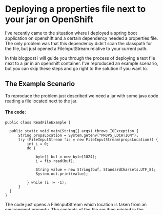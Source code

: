# Deploying a properties file next to your jar on OpenShift

I've recently came to the situation where i deployed a spring boot application on openshift and a certain dependency needed a properties file. The
 only problem was that this dependency didn't scan the classpath for the file, but just opened a FileInputStream relative to your current path.
 
 In this blogpost i will guide you through the process of deploying a text file next to a jar in an openshift container. I've reproduced an
  example scenario, but you can skip these steps and go right to the solution if you want to.
  
  ## The Example Scenario
  To reproduce the problem just described we need a jar with some java code reading a file located next to the jar. 
  
  #### The code:
  
  ```
public class ReadFileExample {

    public static void main(String[] args) throws IOException {
        String propsLocation = System.getenv("PROPS_LOCATION");
        try (FileInputStream fis = new FileInputStream(propsLocation)) {
            int i = 0;
            do {

                byte[] buf = new byte[1024];
                i = fis.read(buf);

                String value = new String(buf, StandardCharsets.UTF_8);
                System.out.print(value);

            } while (i != -1);
        }
    }
}
```

The code just opens a FileInputStream which location is taken from an environment property. 
The contents of the file are then printed in the outputstream.

#### The input file
I've created a properties.example file containing: `welcome bob`

If you want to run the code locally you'll need to set the PROPS_LOCATION env var:

`export PROPS_LOCATION=../resources/properties.example`

#### Creating a jar
First of we need to compile the code:

`javac ReadFileExample.java -d ../output/`

then add a MANIFEST.MF with the main class to run, in the same output dir:

```
Manifest-Version: 1.0
Main-Class: ReadFileExample
```

and then to create the jar:

` jar cfm readfileexample.jar MANIFEST.MF *.class`

Place the jar in a specific dir, we'll need it when creating the image on openshift.

### Creating and deploying an image from the jar
To create and deploy an image we need to specify to openshift the objects we need.
We need a BuildConfig, ImageStream and DeploymentConfig

i've specified the needed objects in yaml format in an openshift template:

```
apiVersion: template.openshift.io/v1
kind: Template
metadata:
  name: readfileexample-template
  annotations:
    openshift.io/display-name: readfileexample-template
labels:
  template: readfileexample-template

objects:
  - apiVersion: image.openshift.io/v1
    kind: ImageStream
    metadata:
      name: readfile-example
      labels:
        app: readfile-example

  - kind: BuildConfig
    apiVersion: v1
    metadata:
      name: readfile-example
    spec:
      strategy:
        sourceStrategy:
          from:
            kind: ImageStreamTag
            name: java:8
            namespace: openshift
        type: Source
      source:
        type: Binary
        binary:
          asFile: readfileexample.jar
      output:
        to:
          kind: ImageStreamTag
          name: readfile-example:latest

  - apiVersion: apps.openshift.io/v1
    kind: DeploymentConfig
    metadata:
      name: readfile-example
    spec:
      replicas: 1
      selector:
        app: readfile-example
      strategy:
        type: Rolling
      test: false
      template:
        metadata:
          labels:
            app: readfile-example
        spec:
          containers:
            - command:
                - "sh"
              args:
                - "-c"
                - "while true; do echo hello; sleep 18000;done"
              image: " "
              imagePullPolicy: IfNotPresent
              name: readfile-example
      triggers:
        - imageChangeParams:
            automatic: true
            containerNames:
              - readfile-example
            from:
              kind: ImageStreamTag
              name: readfile-example:latest
          type: ImageChange
        - type: ConfigChange

```

In the container spec i've added a shell command to execute to keep the container alive.
It's a simple infinite loop so that the container doesn't become idle and won't get killed by openshift.

### Creating and mounting the input file on openshift
To create and mount an input file we need to add a ConfigMap to our template:

```
  - apiVersion: v1
    kind: ConfigMap
    metadata:
      name: properties-configmap
    data:
      properties.example: welcome bob
```

And change our deploymentconfig to add a volume with our configmap, and mount this volume add a specific path

```
     template:
        metadata:
          labels:
            app: readfile-example
        spec:
          volumes:
            - name: properties-volume
              configMap:
                name: properties-configmap
          containers:
            - volumeMounts:
                - mountPath: "deployments/config"
                  name: properties-volume
```

All we need now is to add an environment variable to our deployment pointing to the mounted file from our configmap

```
              env:
                - name: PROPS_LOCATION
                  value: "config/properties.example"
```


### Running the jar
In the openshift console go to your deployment and click on the created pod and enter the terminal,
here you'll find the jar and mounted input file in the `/deployments` dir.

here is the result:
```
sh-4.2$ java -jar readfileexample.jar 
welcome bob
```
